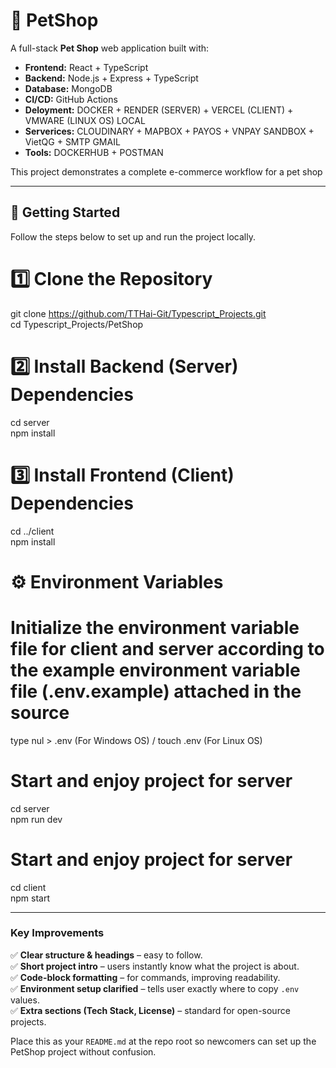 # 🐶 PetShop

A full-stack **Pet Shop** web application built with:

- **Frontend:** React + TypeScript  
- **Backend:** Node.js + Express + TypeScript  
- **Database:** MongoDB  
- **CI/CD:** GitHub Actions  
- **Deloyment:** DOCKER + RENDER (SERVER) + VERCEL (CLIENT) + VMWARE (LINUX OS) LOCAL  
- **Serverices:** CLOUDINARY + MAPBOX + PAYOS + VNPAY SANDBOX + VietQG + SMTP GMAIL  
- **Tools:** DOCKERHUB + POSTMAN  

This project demonstrates a complete e-commerce workflow for a pet shop

---

## 🚀 Getting Started

Follow the steps below to set up and run the project locally.
# 1️⃣ Clone the Repository
git clone https://github.com/TTHai-Git/Typescript_Projects.git  
cd Typescript_Projects/PetShop

# 2️⃣ Install Backend (Server) Dependencies
cd server  
npm install

# 3️⃣ Install Frontend (Client) Dependencies
cd ../client  
npm install

# ⚙️ Environment Variables
# Initialize the environment variable file for client and server according to the example environment variable file (.env.example) attached in the source
type nul > .env (For Windows OS) / touch .env (For Linux OS)

# Start and enjoy project for server
cd server  
npm run dev

# Start and enjoy project for server
cd client  
npm start

---

### Key Improvements
✅ **Clear structure & headings** – easy to follow.  
✅ **Short project intro** – users instantly know what the project is about.  
✅ **Code-block formatting** – for commands, improving readability.  
✅ **Environment setup clarified** – tells user exactly where to copy `.env` values.  
✅ **Extra sections (Tech Stack, License)** – standard for open-source projects.  

Place this as your `README.md` at the repo root so newcomers can set up the PetShop project without confusion.
